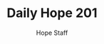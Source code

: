 ---
image: /assets/img/daily-hope-default-artwork.png
title: Daily Hope 201
number: 201
categories:
  - Daily Hope
author: Hope Staff
notes: Daily Hope 201
embed: >-
  <iframe style="border-radius:12px" src="https://open.spotify.com/embed/episode/4IfkZU95gkOQ4zCzGZV2cO?utm_source=generator" width="100%" height="152" frameBorder="0" allowfullscreen="" allow="autoplay; clipboard-write; encrypted-media; fullscreen; picture-in-picture" loading="lazy"></iframe>
---